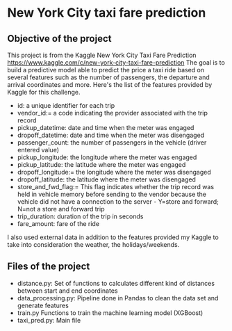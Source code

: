 # New York City taxi fare prediction

## Objective of the project
This project is from the Kaggle New York City Taxi Fare Prediction
https://www.kaggle.com/c/new-york-city-taxi-fare-prediction
The goal is to build a predictive model able to predict the price a taxi ride based on several features such as the number of passengers, the departure and arrival coordinates and more. 
Here's the list of the features provided by Kaggle for this challenge.

- id: a unique identifier for each trip
- vendor_id:= a code indicating the provider associated with the trip record
- pickup_datetime: date and time when the meter was engaged
- dropoff_datetime: date and time when the meter was disengaged
- passenger_count: the number of passengers in the vehicle (driver entered value)
- pickup_longitude: the longitude where the meter was engaged
- pickup_latitude: the latitude where the meter was engaged
- dropoff_longitude:= the longitude where the meter was disengaged
- dropoff_latitude: the latitude where the meter was disengaged
- store_and_fwd_flag:= This flag indicates whether the trip record was held in vehicle memory before sending to the vendor because the vehicle did not have a connection to the server - Y=store and forward; N=not a store and forward trip
- trip_duration: duration of the trip in seconds
- fare_amount: fare of the ride

I also used external data in addition to the features provided my Kaggle to take into consideration the weather, the holidays/weekends.

## Files of the project
- distance.py: Set of functions to calculates different kind of distances between start and end coordinates 
- data_processing.py: Pipeline done in Pandas to clean the data set and generate features 
- train.py Functions to train the machine learning model (XGBoost) 
- taxi_pred.py: Main file 


